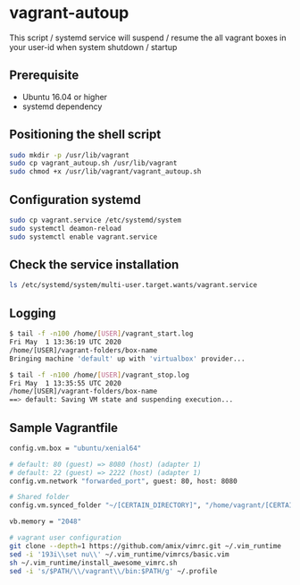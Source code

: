 # vagrant-autoup
This script / systemd service will suspend / resume the all vagrant boxes in your user-id when system shutdown / startup

## Prerequisite
* Ubuntu 16.04 or higher
* systemd dependency

## Positioning the shell script
```sh
sudo mkdir -p /usr/lib/vagrant
sudo cp vagrant_autoup.sh /usr/lib/vagrant
sudo chmod +x /usr/lib/vagrant/vagrant_autoup.sh
```

## Configuration systemd
```sh
sudo cp vagrant.service /etc/systemd/system
sudo systemctl deamon-reload
sudo systemctl enable vagrant.service
```

## Check the service installation
```sh
ls /etc/systemd/system/multi-user.target.wants/vagrant.service
```

## Logging
```sh
$ tail -f -n100 /home/[USER]/vagrant_start.log
Fri May  1 13:36:19 UTC 2020
/home/[USER]/vagrant-folders/box-name
Bringing machine 'default' up with 'virtualbox' provider...
```

```sh
$ tail -f -n100 /home/[USER]/vagrant_stop.log
Fri May  1 13:35:55 UTC 2020
/home/[USER]/vagrant-folders/box-name
==> default: Saving VM state and suspending execution...
```

## Sample Vagrantfile
```sh
config.vm.box = "ubuntu/xenial64"

# default: 80 (guest) => 8080 (host) (adapter 1)
# default: 22 (guest) => 2222 (host) (adapter 1)
config.vm.network "forwarded_port", guest: 80, host: 8080

# Shared folder
config.vm.synced_folder "~/[CERTAIN_DIRECTORY]", "/home/vagrant/[CERTAIN_DIRECTORY]"

vb.memory = "2048"

# vagrant user configuration
git clone --depth=1 https://github.com/amix/vimrc.git ~/.vim_runtime
sed -i '193i\\set nu\\' ~/.vim_runtime/vimrcs/basic.vim
sh ~/.vim_runtime/install_awesome_vimrc.sh
sed -i 's/$PATH/\\/vagrant\\/bin:$PATH/g' ~/.profile
```
